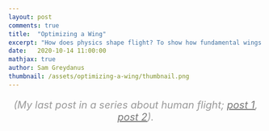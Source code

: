 ```yaml
---
layout: post
comments: true
title:  "Optimizing a Wing"
excerpt: "How does physics shape flight? To show how fundamental wings are, I derive one from scratch by differentiating through a wind tunnel simulation. This my last post in a series about human flight."
date:   2020-10-14 11:00:00
mathjax: true
author: Sam Greydanus
thumbnail: /assets/optimizing-a-wing/thumbnail.png
---
```


<p style="font-size: 20px;text-align: center;color: #999;"><i>(My last post in a series about human flight; <a target="_blank" style="color: #777;" href="../../../../2020/10/12/story-of-flight/">post 1</a>, <a target="_blank" style="color: #777;" href="../../../../2020/10/13/stepping-stones/">post 2</a>).</i></p>

<div>
	<style>
		#linkbutton:link, #linkbutton:visited {
		  background-color: rgb(180,180,180);
		  border-radius: 4px;
		  color: white;
		  padding: 6px 0px;
		  width: 150px;
		  text-align: center;
		  text-decoration: none;
		  display: inline-block;
		  text-transform: uppercase;
		  font-size: 13px;
		  margin: 8px;
		}

		#linkbutton:hover, #linkbutton:active {
		  background-color: rgba(160,160,160);
		}

		.playbutton {
		  background-color: rgba(0, 153, 51);
		  /*background-color: rgba(255, 130, 0);*/
		  border-radius: 4px;
		  color: white;
		  padding: 3px 8px;
		  /*width: 60px;*/
		  text-align: center;
		  text-decoration: none;
		  text-transform: uppercase;
		  font-size: 12px;
		  /*display: block;*/
		  /*margin-left: auto;*/
		  margin: 8px 0px;
		  margin-right: auto;
		  min-width:80px;
		}
	</style>
</div>


<div class="imgcap_noborder" style="display: block; margin-left: auto; margin-right: auto; text-align:center; width:70%" >
    <img alt="" src="/assets/optimizing-a-wing/wing_shape.png" onclick="toggleWingShape()" style="width:300px" id="wingShapeImage" />
    <img alt="" src="/assets/optimizing-a-wing/wing_flow.png" onclick="toggleWingFlow()" style="width:300px" id="wingFlowImage" />
	<div class="thecap" style="text-align:center;"><b>Figure 1:</b> In this post, we'll simulate a wind tunnel, place a rectangular occlusion in it, and then use gradient descent to turn it into a wing. <p style="color:grey; display:inline;">[The images above are videos. Click them to pause or play.]</p></div>
</div>

<div style="display: block; margin-left: auto; margin-right: auto; width:100%; text-align:center;">
	<a href="https://bit.ly/3j3Wcu4" id="linkbutton" target="_blank">Read the paper</a>
	<a href="https://bit.ly/2H5r401" id="linkbutton" target="_blank">Run in browser</a>
	<a href="https://github.com/greydanus/optimize_wing" id="linkbutton" target="_blank">Get the code</a>
</div>

Legos are an excellent meta-toy in that they represent the potential for a near-infinite number of toys depending on how you assemble them. Each brick has structure. But each brick is only interesting to the extent that it can combine with other bricks, forming new and more complex structures. So in order to enjoy Legos, you have to figure out how they fit together and come up with a clever way of making the particular toy you have in mind. Once you have mastered a few simple rules, the open-ended design of Lego bricks lets you build anything you can imagine.

Our universe has the same versatile structure. It seems to run according to just a few simple forces, but as those forces interact, they give rise to intricate patterns across many scales of space and time. You see this everywhere you look in nature -- in the fractal design of a seashell or the intricate polities of a coral. In the convection of a teacup or the circulation of the atmosphere. And this simple structure even determines the shape and behavior of man's most complicated flying machines.


To see this more clearly, we are going to start from the basic physical laws of airflow and use them to derive the shape of a wing.[^fn18] Since we are using so few assumptions, the wing shape we come up with will be as fundamental as the physics of the air that swirls around it. This is pretty fundamental. In fact, if an alien species started building flying machines on another planet, they would probably converge on a similar shape.

### Navier-Stokes

We will begin this journey with the [Navier-Stokes equation](https://www.britannica.com/science/Navier-Stokes-equation), which sums up pretty much everything we know about fluid dynamics. It describes how tiny fluid parcels interact with their neighbors. The process of solving fluid dynamics problems comes down to writing out this equation and then deciding which terms we can safely ignore. In our case, we would like to simulate the flow of air through a wind tunnel and then use it to evaluate various wing shapes.

Since the pressure differences across a wind tunnel are small, one of the first assumptions we can make is that air is incompressible. This lets us use the [incompressible form](https://en.wikipedia.org/wiki/Navier%E2%80%93Stokes_equations#Incompressible_flow) of the Navier-Stokes equation:


<span id="longEqnWithSmallScript_A" style="display:block; margin-left:auto;margin-right:auto;text-align:center;">
$$
\underbrace{\frac{\partial \mathbf{u}}{\partial t}}_{\text{velocity update}} ~=~ - \underbrace{(\mathbf{u} \cdot \nabla)\mathbf{u}}_{\text{self-advection}} ~+~ \underbrace{\nu \nabla^2 \mathbf{u}}_{\text{viscous diffusion}} \\
~+~ \underbrace{f}_{\text{velocity $\uparrow$ due to forces}}
$$
</span>
<span id="longEqnWithLargeScript_A" style="display:block; margin-left:auto;margin-right:auto;text-align:center;">
$$
\underbrace{\frac{\partial \mathbf{u}}{\partial t}}_{\text{velocity update}} ~=~ - \underbrace{(\mathbf{u} \cdot \nabla)\mathbf{u}}_{\text{self-advection}} ~+~ \underbrace{\nu \nabla^2 \mathbf{u}}_{\text{viscous diffusion}} ~+~ \underbrace{f}_{\text{velocity $\uparrow$ due to forces}}
$$
</span>

Another term we can ignore is viscous diffusion. Viscous diffusion describes how fluid parcels distribute their momenta due to sticky interactions with their neighbors. We would say that a fluid with high viscosity is "thick": common examples include molasses and motor oil. Even though air is much thinner, viscous interactions still cause a layer of slow-moving air to form along the surface of an airplane wing. However, we can ignore this boundary layer because its contribution to the aerodynamics of the wing is small compared to that of self-advection.

The final term we can ignore is the forces term, as there will be no forces on the air once it enters the wind tunnel. And so we are left with but a hair of the original Navier-Stokes hairball:

$$
\underbrace{\frac{\partial \mathbf{u}}{\partial t}}_{\text{velocity update}} = \underbrace{- (\mathbf{u} \cdot \nabla)\mathbf{u}}_{\text{self-advection ("velocity follows itself")}}
$$

This simple expression describes the effects that really dominate wind tunnel physics. It says, intuitively, that "the change in velocity over time is due to the fact that velocity follows itself." So the entire simulation comes down to two simple rules:

<ul>
	<li>
		• Rule 1: Velocity follows itself <div id="advection_info_toggle" onclick="hideShowAdvection()" style="cursor: pointer;display:inline">(+)</div>
		<ul>
		<div id="advection_info" style="display: none;"><i>The technical term for this effect is "self-advection." Advection is when a field, say, of smoke, is moved around by the velocity of a fluid. Self-advection is a special case where the field being advected is the velocity field, and so it actually advects itself. In principle, a self-advection step is as simple as moving the velocity field according to x' = v * dt + x at every point on the grid. We can simulate self-advection over time by repeating this over and over again.</i></div>
		</ul>
	</li>
	<li>
		<!-- <b>Rule 1: Velocity follows itself</b> -->
		• Rule 2: Volume is conserved <div id="projection_info_toggle" onclick="hideShowProjection()" style="cursor: pointer;display:inline">(+)</div>
		<ul>
		<div id="projection_info" style="display: none;"><i>This rule comes from our incompressibility assumption and the process of enforcing it is called projection. Since volume is conserved, fluid parcels can only move into positions that their neighbors have recently vacated. This puts a strong constraint on our simulation's velocity field: it needs to be volume-conserving. Fortunately, Helmholtz’s theorem tells us that any vector field can be decomposed into an incompressible field and a gradient field, as a figure from <a href="https://drive.google.com/file/d/1upKFdtnM0xcTVxNsPHI1KCvmcanAJheL/view?usp=sharing">this paper</a> shows:
			<div class="imgcap_noborder" style="display: block; margin-left: auto; margin-right: auto; width:70%">
				<img src="/assets/optimizing-a-wing/decomposition.png" style="width:100%">
			</div>
		One way to make our velocity field incompressible is to find the gradient field and then subtract it from the original field as shown above. This <i>projects</i> our velocity field onto a volume-conserving manifold.</i>
		</div>
		</ul>
	</li>
</ul>

By alternating between these two rules, we can iteratively 1) move the system forward in time and 2) enforce conservation of volume and mass. In practice, we implement each rule as a separate function and then apply both functions to the system at every time step. This allows us to simulate, say, a gust of wind passing through the wind tunnel. But before we can direct this wind over a wing, we need to decide how to represent the wing itself.

### Representing the Wing

<div>
<div style="display:inline">The wing is an internal boundary, or occlusion, of the flow. A good way to represent an occlusion is with a mask of zeros and ones. But since the goal of our wind tunnel is to try out different wing shapes, we need our wing to be continuously deformable. So we will allow the mask to take on continuous values between zero and one, making it semi-permeable in proportion to its mask values. This lets us add semi-permeable obstructions to the wind tunnel as shown:</div> <div id="filter_info_toggle" onclick="hideShowFilter()" style="cursor: pointer;display:inline">(+)</div>
</div>


<div id="filter_info" style="display: none;"><i><b>A note on filtering.</b> In practice, the wing is still not quite continuously deformable. Big differences in the mask at neighboring grid points can lead to sharp boundary conditions and non-physical airflows around the mask. One way to reduce this effect is to apply a Gaussian filter around the edges of the mask so as to prevent these grid-level pathologies. This approach may seem a bit arbitrary at first glance, but it is actually a common simulation technique used in, for example, <a href="https://doi.org/10.1007/s00158-010-0594-7">topology optimization</a>, <a href="https://web.stanford.edu/group/ctr/ResBriefs03/gullbrand.pdf">large</a> <a href="https://doi.org/10.1063/1.3485774">eddy simulation</a>, and <a href="https://graphics.stanford.edu/courses/cs468-03-fall/Papers/Levin_MovingLeastSquares.pdf">3D graphics</a>.</i></div>

<div class="imgcap" style="display: block; margin-left: auto; margin-right: auto; width:99.9%">
  <div style="width:19.5%; min-width:150px; display: inline-block; vertical-align: top;">
    <img src="/assets/optimizing-a-wing/mask/mask_0.00.png" style="width:100%">
    <div style="text-align: left;">Mask = 0.0</div>
  </div>
    <div style="width:19.5%; min-width:150px; display: inline-block; vertical-align: top;">
    <img src="/assets/optimizing-a-wing/mask/mask_0.05.png" style="width:100%">
    <div style="text-align: left;">Mask = 0.05</div>
  </div>
    <div style="width:19.5%; min-width:150px; display: inline-block; vertical-align: top;">
    <img src="/assets/optimizing-a-wing/mask/mask_0.12.png" style="width:100%">
    <div style="text-align: left;">Mask = 0.12</div>
  </div>
  <div style="width:19.5%; min-width:150px; display: inline-block; vertical-align: top;">
    <img src="/assets/optimizing-a-wing/mask/mask_0.50.png" style="width:100%">
    <div style="text-align: left;">Mask = 0.5</div>
  </div>
  <div style="width:19.5%; min-width:150px; display: inline-block; vertical-align: top;">
    <img src="/assets/optimizing-a-wing/mask/mask_1.00.png" style="width:100%">
    <div style="text-align: left;">Mask = 1.0</div>
  </div>
</div>

### Choosing an Objective

Now we are at the point where we can simulate how air flows over arbitrary, semi-permeable shapes. But in order to determine which of these shapes makes a better wing, we still need to define a measure of performance. There are many qualities that one could look for in a good wing, but we will begin with the most obvious: it should convert horizontal air velocity into upward force as efficiently as possible. We can measure this ability using something called the lift-drag ratio where "lift" measures the upward force generated by the wing and "drag" measures the frictional forces between the air and the wing. Since "change in downward airflow" in the tunnel is proportional to the upward force on the wing, we can use it as a proxy for lift. Likewise, "change in rightward airflow" is a good proxy for the drag forces on the wing. With this in mind, we can write out the objective function as

$$
\max_{\theta} L/D
$$

where \\(\theta\\) represents some tunable parameters associated with the shape of the wing mask and \\(L/D\\) can be obtained using the initial and final wind velocities of the simulation according to

$$
\begin{align}
     L/D &= \frac{\text{lift}}{\text{drag}}\\
    &= \frac{\text{change in downward airflow}}{-\text{change in rightward airflow}}\\
    &= \frac{ -\big ( v_y(t)-v_y(0) \big )}{-\big ( v_x(t)-v_x(0) \big )}\\
    &= \frac{ v_y(t)-v_y(0) }{ v_x(t)-v_x(0)}
\end{align}
$$

Solving this optimization problem will give us a wing shape that generates the most efficient lift possible. In other words, we new have the correct problem setup; what remains is to figure out how to solve it.

### Optimization

<div>
<div style="display:inline">We are going to solve this problem with gradient ascent. Gradient ascent is simple and easy to implement, but there is one important caveat: we need a way to efficiently compute the gradient of the objective function with respect to the wing mask parameters. This involves differentiating through each step of the fluid simulation in turn – all of the way back to the initial conditions. This would be difficult to implement by hand, but fortunately there is a tool called <a href="https://github.com/HIPS/autograd">Autograd</a> which can perform this back-propagation of gradients automatically. We will use Autograd to compute the gradients of the mask parameters, move the mask parameters in that direction, and then repeat this process until the lift-drag ratio reaches a local maximum.</div> <div id="autograd_info_toggle" onclick="hideShowAutograd()" style="cursor: pointer;display:inline">(+)</div>
</div>

<div id="autograd_info" style="display: none;"><i><b>A note on Autograd.</b> Amazingly, every mathematical operation we've described so far – from the wing masking operation to the advection and projection functions to the lift-drag ratio – is differentiable. This is why we can use Autograd to compute analytic gradients with respect to the mask parameters. Autograd uses <a href="https://en.wikipedia.org/wiki/Automatic_differentiation">automatic differentiation</a>, closely related to the <a href="http://www.dolfin-adjoint.org/en/latest/documentation/maths/2-problem.html">adjoint method</a>, to propagate gradient information backwards through the simulation until it reaches the parameters of the wing mask. We can do all of this in a one-line function transformation:<code>grad_fn = autograd.value_and_grad(get_lift_drag_ratio)</code>.</i></div>

So let’s review. Our goal is to simulate a wind tunnel and use it to derive a wing shape. We began by writing down the general Navier-Stokes equation and eliminating irrelevant terms: all of them but self-advection. Next, we figured out how to represent a wing shape in the tunnel using a continuously-deformable occlusion. Finally, we wrote down an equation for what a good wing should do and discussed how to optimize it. Now it is time to put everything together in about two hundred lines of code and see what happens when we run it...

<div class="imgcap_noborder" style="display: block; margin-left: auto; margin-right: auto; width:100%; min-width: 300px">
	<img alt="" src="/assets/optimizing-a-wing/optimize_wing.png" />
</div>

<div class="imgcap_noborder" style="display: block; margin-left: auto; margin-right: auto; width:37%; min-width: 300px">
	<p style="display:inline;"><div style="color:black;font-size: 18px">Final result</div> <div style="color:grey;">[Click image to pause or play.]</div></p>
	<img style="width:100%" alt="" src="/assets/optimizing-a-wing/wing.png" onclick="toggleBasicWing()" id="basicWing" />
</div>

Sure enough, we get a beautiful little wing. Of all possible shapes, this is the very best one for creating efficient lift in our wind tunnel. This wing is definitely a toy solution since our simulation is coarse and not especially accurate. However, after making a few simple improvements we would be able to design real airplane wings this way. We would just need to:

1. Simulate in 3D instead of 2D
2. Use a mesh parameterization instead of a grid
3. Make the flow laminar and compressible

Aside from these improvements, the overall principle is much the same. In both cases, we write down some words and symbols, turn them into code, and then use the code to shape our wing.[^fn14] The fact that we can do all of this without ever building a physical wing makes it feel a bit like magic. But this process really works, for when we [put these wings on airplanes](http://aero-comlab.stanford.edu/Papers/jameson-cincin-pm.pdf#page=36) and trust them with our lives, they carry us safely to our destinations.[^fn3] [^fn17]




Just like the real wind tunnels of the twentieth century, these simulated wind tunnels need to go through lots of debugging before we can trust them. In fact, while building this demo we discovered a number of ways that things can go wrong. Here are some of the most amusing failure cases:

<div class="imgcap_noborder" style="display: block; margin-left: auto; margin-right: auto; width:100%">
	<img src="/assets/optimizing-a-wing/sim_bloopers.png" style="width:100%">
</div>

Several of these wings are just plain dreadful. But others seem reasonable, if unexpected. The two-wing solution is particularly amusing. We did not intend for this "biplane" solution to occur, and yet it is a completely viable way of solving the objective we wrote down. One advantage to keeping the problem setup so simple is that, in doing so, we left space for these surprising behaviors to occur.

### The Manifold of Solutions

There are variations on the base wing shape which excel in particular niches. Sometimes we will want a wing that is optimal at high speeds and other times we will want one that is optimal at low speeds. In order to accommodate a large fuselage, we might want an extra-thick wing. Alternatively, in order to reduce its overall weight, we might want to keep it thin. It turns out that we can change simulation parameters and add auxiliary losses to find optimal wing shapes for each of these scenarios.

<div class="imgcap_noborder" style="display: block; margin-left: auto; margin-right: auto; width:60%; min-width: 300px">
	<img src="/assets/optimizing-a-wing/sim_manifold.png" style="width:100%">
</div>
Our wind tunnel simulation is interesting first, because it illustrates how the Platonic ideal of wing design is rooted in the laws of physics. As we saw in the earlier posts, there were many cultural and technological forces that contributed to airfoil design. These forces were important for many reasons, but they were not the primary factor in the wing shapes they produced -- physics was.

But to balance this idea, we have also shown how a million variants of the Platonic form of a wing can fulfill particular needs. Indeed, these variants could be said to occupy complimentary niches in the same way that different birds and flying insects occupy different niches in nature. After all, even though nature follows the laws of physics with absolute precision, she takes a consummate joy in variation. Look at the variety of wing shapes in birds, for example.[^fn4] Species of hummingbirds have wings with low aspect ratios that enable quick, agile flight patterns. Other birds, like the albatross, have high aspect ratios for extreme efficiency. Still others, like the common raven, are good all-around fliers. Remarkably, we are beginning to see this same speciation occur in modern aircraft as well. There are surveillance planes built for speed and stealth, short-winged bush planes built for maneuverability, and massive commercial airliners built for efficiency.[^fn5]

<div class="imgcap" style="display: block; margin-left: auto; margin-right: auto; width:99.9%">
  <div style="width:36.4815%; min-width:200px; display: inline-block; vertical-align: top;">
    <img src="/assets/optimizing-a-wing/bird_shapes.png" style="width:100%">
    <div style="text-align: left;">A figure from <a href="https://doi.org/10.2307/3677110">Lockwood (1998)</a> arranging bird species by wing pointedness and wingtip convexity. Different wing designs stem from adaptations to different ecological niches.</div>
  </div>
  <div style="width:62.073%; min-width:300px; display: inline-block; vertical-align: top;">
    <img src="/assets/optimizing-a-wing/norberg2002.png" style="width:100%">
    <div style="text-align:left;">A plot by <a href="https://doi.org/10.1002/jmor.10013">Lindhe (2002)</a> showing aspect ratio versus wing loading index in some birds, airplanes, a hang-glider, a butterfly, and a maple seed. Just like the families of birds, different human flying machines display substantial variation along these axes.</div>
  </div>
</div>

Perhaps less intuitively, even a single bird is capable of a huge range of wing shapes. The falcon, for example, uses different wing shapes for soaring, diving, turning, and landing. Its wings are not static things, but rather deformable, dynamic objects which are constantly adapting to their surroundings. And once again, we are beginning to see the same thing happen in modern aircrafts like the Boeing 747. The figure below shows how its triple-slotted wing design lets pilots reconfigure the airfoil shape during takeoff, cruising, and landing.

<div class="imgcap" style="display: block; margin-left: auto; margin-right: auto; width:99.9%">
  <div style="width:55%; min-width:250px; display: inline-block; vertical-align: top;">
    <img src="/assets/optimizing-a-wing/bird_morph.png" style="width:100%">
  </div>
  <div style="width:44.3%; min-width:250px; display: inline-block; vertical-align: top;">
    <img src="/assets/optimizing-a-wing/plane_morph.png" style="width:100%">
  </div>
</div>

### Closing Thoughts

One of the lessons from attempting to optimize a wing is that the optimization itself is never the full story. When we write down the optimization objective (like we did above), our minds already have a vague desire to obtain a wing. And behind that desire, our minds may want to obtain a wing because we are drawn to the technology of flight. And perhaps we are drawn to flight for the same reasons that the early aviators were -- because it promises freedom, glory, and adventure. And behind those desires -- what? The paradox of an objective function is that it always seems to have a deeper objective behind it.

The deeper objectives do not change as quickly. Even as the early aviators progressed from wingsuits to gliders to planes, they retained the same fundamental desire to fly. Their specific desires, of course, were different: some wanted to survive a tower jump and others wanted to break the speed of sound. And their specific desires led to specific improvements in technology such as a better understanding of the Smeaton coefficient or a stable supercritical airfoil. Once they made these improvements, the next generation was able to use them to pursue more ambitious goals. But even as this cycle progressed, the desire to fly continued to inspire and even unify their efforts.

<!-- The desire to fly is remarkable in that it is something that our biology alone cannot satisfy. In this way we are a bit like hermit crabs -- creatures who are born without the ability to grow a shell and yet need one to survive as adults. As they mature, they must cast about their tide pools for a suitable shell. And when they find one, they clean it, fit themselves to it, and their bodies grow or shrink to make the fit perfect. But whereas hermit crabs seek out shells because they want safety, humans seek out flight because they are after things like freedom, adventure, and beauty. We are not trying to achieve stasis; rather, we are aiming for a future that is different and better. That is what made us a flying species in the first place and that is what will propel us even higher tomorrow. -->
<div class="imgcap_noborder">
  <img src="/assets/optimizing-a-wing/hummingbird.png" style="width:15%;min-width:150px;">
</div>

<!-- So we beat on, wings angled into the wind, borne ceaselessly into the future. -->

## Footnotes

[^fn1]: Note: the code and overall approach to optimizing a wing in a fluid simulation is built on [this Autograd example](https://github.com/HIPS/autograd/blob/master/examples/fluidsim/wing.png).
[^fn2]: Our simulation is based on: Stam, Jos. [Real-Time Fluid Dynamics for Games](https://drive.google.com/file/d/1upKFdtnM0xcTVxNsPHI1KCvmcanAJheL/view). _Proceedings of the Game Developer Conference_, 2003.
[^fn3]: Jameson, Antony and Vassberg, John. [Computational fluid dynamics for aerodynamic design - Its current and future impact](https://doi.org/10.2514/6.2001-538), _American Institute of Aeronautics & Astronautics_, 2012.
[^fn4]: Lockwood, Rowan and Swaddle, John P. and Rayner, Jeremy M. V. [Avian Wingtip Shape Reconsidered: Wingtip Shape Indices and Morphological Adaptations to Migration](https://doi.org/10.2307/3677110), _Journal of Avian Biology_ Vol. 29, No. 3, pp. 273-292, 1998.
[^fn5]: Norberg, Ulla M. Lindhe. [Structure, Form, and Function of Flight in Engineering and the Living World](https://doi.org/10.1002/jmor.10013). _Journal of Morphology_, 2002.
[^fn6]: Mouret, Jean-Baptiste and Clune, Jeff. [Illuminating search spaces by mapping elites](https://arxiv.org/abs/1504.04909). _ArXiv preprint_, 2015.
[^fn7]: Cully, Antoine and Clune, Jeff and Taraporeand, Danesh and Mouret, Jean-Baptiste. [Robots that can adapt like animals](https://www.nature.com/articles/nature14422). _Nature_, 2015.
[^fn8]: Wang, Rui and Lehman, Joel and Rawal, Aditya and Zhi, Jiale and Li, Yulun and Clune, Jeff, Stanley, Kenneth O. [Enhanced POET: Open-ended Reinforcement Learning through Unbounded Invention of Learning Challenges and their Solutions](https://arxiv.org/abs/2003.08536). _International Conference on Machine Learning (ICML)_, 2020.
[^fn9]: Czarnecki, Wojciech Marian, et al. [Real World Games Look Like Spinning Tops](https://arxiv.org/abs/2004.09468). _arXiv preprint arXiv:2004.09468_, 2020.
[^fn10]: Vinyals, O., Babuschkin, I., Czarnecki, W.M. et al. [Grandmaster level in StarCraft II using multi-agent reinforcement learning](https://doi.org/10.1038/s41586-019-1724-z). Nature 575, 350–354 (2019).
[^fn11]: This is the intuition behind [emergence](https://en.wikipedia.org/wiki/Emergence) in complexity theory. Emergence makes the most sense in the context of physics because toy examples are easy to isolate. Phil Anderson does a good job explaining a few of these examples in his article "[More is Different](http://robotics.cs.tamu.edu/dshell/cs689/papers/anderson72more_is_different.pdf)."
[^fn13]: See also the myth of [Sisyphus](https://en.wikipedia.org/wiki/Sisyphus).
[^fn14]: See [this online textbook page](https://optimization.mccormick.northwestern.edu/index.php/Wing_Shape_Optimization) for an overview of full-scale wing optimization techniques.
[^fn15]: Balduzzi, David, et al. [Open-ended Learning in Symmetric Zero-sum Games](https://arxiv.org/abs/1901.08106). arXiv preprint arXiv:1901.08106 (2019).
[^fn16]: Lehman, Joel, and Kenneth O. Stanley. [Evolving a diversity of virtual creatures through novelty search and local competition.](https://doi.org/10.1145/2001576.2001606) _Proceedings of the 13th annual conference on Genetic and evolutionary computation._ 2011.
[^fn17]: Jameson, Antony. [Airplane Design with Aerodynamic Shape Optimization](http://aero-comlab.stanford.edu/Papers/AirplaneDesignShanghai.pdf), _Commercial Aircraft Company of China, Shanghai_, 2010.
[^fn18]: Specifically, we build on ideas laid out in [Maclaurin et al. (2018)](https://github.com/HIPS/autograd/blob/master/examples/fluidsim/wing.png).
[^fn19]: We'd call this an "Euler integration" of the dynamics. The problem with Euler integration is that when you run it on a grid, small numerical errors can accumulate into big ones. There's a related approach called the "Backward Euler" method which mitigates these errors. In Backward Euler, we use the final velocity rather than the initial velocity to perform advection: the update becomes \\(x_1 = v_1 \Delta t + x_0\\) instead. To gain deeper intuition for why this is a good idea, refer to page eight of [Stam (2003)](https://drive.google.com/file/d/1upKFdtnM0xcTVxNsPHI1KCvmcanAJheL/view).
[^fn20]: Following [Stam (2003)](https://drive.google.com/file/d/1upKFdtnM0xcTVxNsPHI1KCvmcanAJheL/view), we implement this step by using a few iterations of the <a href="https://en.wikipedia.org/wiki/Gauss%E2%80%93Seidel_method">Gauss-Seidel method</a> to solve <a href="https://en.wikipedia.org/wiki/Poisson%27s_equation">Poisson's equation</a>.

<script language="javascript">
	function toggleWingShape() {

		path = document.getElementById("wingShapeImage").src
	    if (path.split('/').pop() == "wing_shape.png") {
	        document.getElementById("wingShapeImage").src = "/assets/optimizing-a-wing/wing_shape.gif";
	    } else {
	        document.getElementById("wingShapeImage").src = "/assets/optimizing-a-wing/wing_shape.png";
	    }
	}
</script>

<script language="javascript">
	function toggleWingFlow() {

		path = document.getElementById("wingFlowImage").src
	    if (path.split('/').pop() == "wing_flow.png") {
	        document.getElementById("wingFlowImage").src = "/assets/optimizing-a-wing/wing_flow.gif";
	    } else {
	        document.getElementById("wingFlowImage").src = "/assets/optimizing-a-wing/wing_flow.png";
	    }
	}

function toggleBasicWing() {

    path = document.getElementById("basicWing").src
      if (path.split('/').pop() == "wing.png") {
          document.getElementById("basicWing").src = "/assets/optimizing-a-wing/wing_flow.gif";
      } else {
          document.getElementById("basicWing").src = "/assets/optimizing-a-wing/wing.png";
      }
  }

function hideShowAdvection() {
  var x = document.getElementById("advection_info");
  var y = document.getElementById("advection_info_toggle");
  if (x.style.display === "none") {
    x.style.display = "inline"; y.textContent = "(–)"
  } else {
    x.style.display = "none"; y.textContent = "(+)"
  }
}
function hideShowProjection() {
  var x = document.getElementById("projection_info");
  var y = document.getElementById("projection_info_toggle");
  if (x.style.display === "none") {
    x.style.display = "inline"; y.textContent = "(–)"
  } else {
    x.style.display = "none"; y.textContent = "(+)"
  }
}
function hideShowFilter() {
  var x = document.getElementById("filter_info");
  var y = document.getElementById("filter_info_toggle");
  if (x.style.display === "none") {
    x.style.display = "inline"; y.textContent = "(–)"
  } else {
    x.style.display = "none"; y.textContent = "(+)"
  }
}
function hideShowAutograd() {
  var x = document.getElementById("autograd_info");
  var y = document.getElementById("autograd_info_toggle");
  if (x.style.display === "none") {
    x.style.display = "inline"; y.textContent = "(–)"
  } else {
    x.style.display = "none"; y.textContent = "(+)"
  }
}
</script>


<script>
    function getBrowserSize(){
       var w, h;

         if(typeof window.innerWidth != 'undefined')
         {
          w = window.innerWidth; //other browsers
          h = window.innerHeight;
         } 
         else if(typeof document.documentElement != 'undefined' && typeof      document.documentElement.clientWidth != 'undefined' && document.documentElement.clientWidth != 0) 
         {
          w =  document.documentElement.clientWidth; //IE
          h = document.documentElement.clientHeight;
         }
         else{
          w = document.body.clientWidth; //IE
          h = document.body.clientHeight;
         }
       return {'width':w, 'height': h};
}

if(parseInt(getBrowserSize().width) < 600){
 document.getElementById("longEqnWithLargeScript_A").style.display = "none";
}
if(parseInt(getBrowserSize().width) > 600){
 document.getElementById("longEqnWithSmallScript_A").style.display = "none";
}
</script>